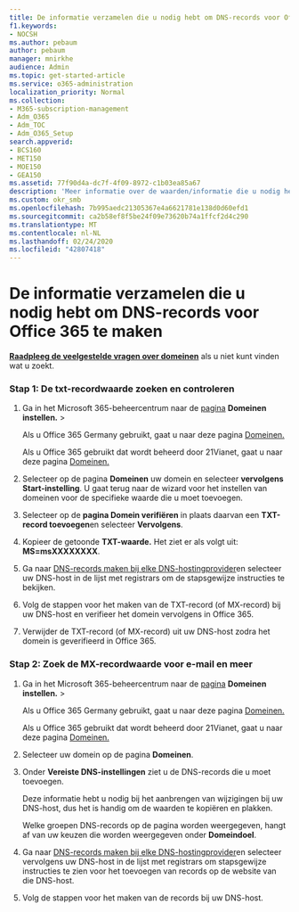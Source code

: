 ```yaml
---
title: De informatie verzamelen die u nodig hebt om DNS-records voor Office 365 te maken
f1.keywords:
- NOCSH
ms.author: pebaum
author: pebaum
manager: mnirkhe
audience: Admin
ms.topic: get-started-article
ms.service: o365-administration
localization_priority: Normal
ms.collection:
- M365-subscription-management
- Adm_O365
- Adm_TOC
- Adm_O365_Setup
search.appverid:
- BCS160
- MET150
- MOE150
- GEA150
ms.assetid: 77f90d4a-dc7f-4f09-8972-c1b03ea85a67
description: 'Meer informatie over de waarden/informatie die u nodig hebt om DNS-records voor Office 365 te maken. '
ms.custom: okr_smb
ms.openlocfilehash: 7b995aedc21305367e4a6621781e138d0d60efd1
ms.sourcegitcommit: ca2b58ef8f5be24f09e73620b74a1ffcf2d4c290
ms.translationtype: MT
ms.contentlocale: nl-NL
ms.lasthandoff: 02/24/2020
ms.locfileid: "42807418"
---
```

# <a name="gather-the-information-you-need-to-create-office-365-dns-records"></a>De informatie verzamelen die u nodig hebt om DNS-records voor Office 365 te maken

 **[Raadpleeg de veelgestelde vragen over domeinen](../setup/domains-faq.md)** als u niet kunt vinden wat u zoekt. 
  
### <a name="step-1-find-the-txt-record-value-and-verify"></a>Stap 1: De txt-recordwaarde zoeken en controleren

1. Ga in het Microsoft 365-beheercentrum naar de <a href="https://go.microsoft.com/fwlink/p/?linkid=834818" target="_blank">pagina</a> **Domeinen instellen.** \>
    
    Als u Office 365 Germany gebruikt, gaat u naar deze pagina <a href="https://go.microsoft.com/fwlink/p/?linkid=854615" target="_blank">Domeinen.</a> 
    
    Als u Office 365 gebruikt dat wordt beheerd door 21Vianet, gaat u naar deze pagina <a href="https://go.microsoft.com/fwlink/p/?linkid=2007048" target="_blank">Domeinen.</a>
    
2. Selecteer op de pagina **Domeinen** uw domein en selecteer **vervolgens Start-instelling**. U gaat terug naar de wizard voor het instellen van domeinen voor de specifieke waarde die u moet toevoegen.
    
3. Selecteer op de **pagina Domein verifiëren** in plaats daarvan een **TXT-record toevoegen**en selecteer **Vervolgens**.
    
4. Kopieer de getoonde **TXT-waarde.** Het ziet er als volgt uit: **MS=msXXXXXXXX**. 
    
5. Ga naar [DNS-records maken bij elke DNS-hostingprovider](create-dns-records-at-any-dns-hosting-provider.md)en selecteer uw DNS-host in de lijst met registrars om de stapsgewijze instructies te bekijken.
    
6. Volg de stappen voor het maken van de TXT-record (of MX-record) bij uw DNS-host en verifieer het domein vervolgens in Office 365.

7. Verwijder de TXT-record (of MX-record) uit uw DNS-host zodra het domein is geverifieerd in Office 365.
    
### <a name="step-2-find-the-mx-record-value-for-email-and-more"></a>Stap 2: Zoek de MX-recordwaarde voor e-mail en meer

1. Ga in het Microsoft 365-beheercentrum naar de <a href="https://go.microsoft.com/fwlink/p/?linkid=834818" target="_blank">pagina</a> **Domeinen instellen.** \>
    
    Als u Office 365 Germany gebruikt, gaat u naar deze pagina <a href="https://go.microsoft.com/fwlink/p/?linkid=854615" target="_blank">Domeinen.</a> 
    
    Als u Office 365 gebruikt dat wordt beheerd door 21Vianet, gaat u naar deze pagina <a href="https://go.microsoft.com/fwlink/p/?linkid=2007048" target="_blank">Domeinen.</a>
    
2. Selecteer uw domein op de pagina **Domeinen**. 
    
3. Onder **Vereiste DNS-instellingen** ziet u de DNS-records die u moet toevoegen.
    
    Deze informatie hebt u nodig bij het aanbrengen van wijzigingen bij uw DNS-host, dus het is handig om de waarden te kopiëren en plakken.
    
    Welke groepen DNS-records op de pagina worden weergegeven, hangt af van uw keuzen die worden weergegeven onder **Domeindoel**.
    
4. Ga naar [DNS-records maken bij elke DNS-hostingprovider](create-dns-records-at-any-dns-hosting-provider.md)en selecteer vervolgens uw DNS-host in de lijst met registrars om stapsgewijze instructies te zien voor het toevoegen van records op de website van die DNS-host.
    
5. Volg de stappen voor het maken van de records bij uw DNS-host.
